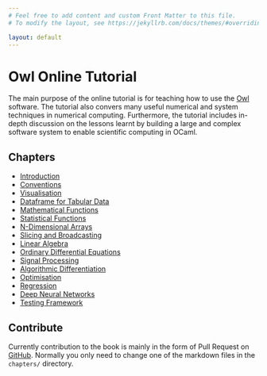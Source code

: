 ```yaml
---
# Feel free to add content and custom Front Matter to this file.
# To modify the layout, see https://jekyllrb.com/docs/themes/#overriding-theme-defaults

layout: default
---
```


# Owl Online Tutorial

The main purpose of the online tutorial is for teaching how to use the [Owl](https://github.com/owlbarn/owl) software. The tutorial also convers many useful numerical and system techniques in numerical computing. Furthermore, the tutorial includes in-depth discussion on the lessons learnt by building a large and complex software system to enable scientific computing in OCaml.

## Chapters

- [Introduction](./chapters/introduction.html)
- [Conventions](./chapters/convention.html)
- [Visualisation](./chapters/visualization.html)
- [Dataframe for Tabular Data](./chapters/dataframe.html)
- [Mathematical Functions](./chapters/maths.html)
- [Statistical Functions](./chapters/stats.html)
- [N-Dimensional Arrays](./chapters/ndarray.html)
- [Slicing and Broadcasting](./chapters/slicing.html)
- [Linear Algebra](./chapters/linalg.html)
- [Ordinary Differential Equations](./chapters/diffequation.html)
- [Signal Processing](./chapters/signal.html)
- [Algorithmic Differentiation](./chapters/algodiff.html)
- [Optimisation](./chapters/optimisation.html)
- [Regression](./chapters/regression.html)
- [Deep Neural Networks](./chapters/neural-network.html)
- [Testing Framework](./chapters/testing.html)

## Contribute

Currently contribution to the book is mainly in the form of Pull Request on [GitHub](https://github.com/owlbarn/tutorial). 
Normally you only need to change one of the markdown files in the `chapters/` directory.
